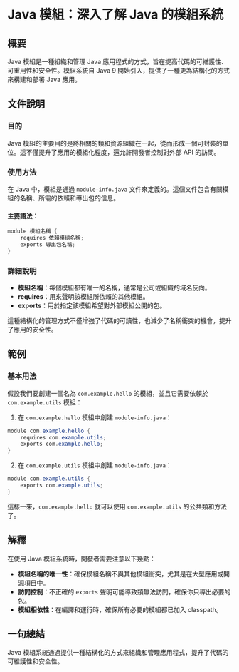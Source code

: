 <!--
Meta Description: # Java 模組：深入了解 Java 的模組系統 ## 概要 Java 模組是一種組織和管理 Java 應用程式的方式，旨在提高代碼的可維護性、可重用性和安全性。模組系統自 Java 9 開始引入，提供了一種更為結構化的方式來構建和部署 Java 應用。 ## 文件說明 ### 目的 Java 模...
Meta Keywords: java, com, example, module, utils
-->

# Java 模組：深入了解 Java 的模組系統

## 概要
Java 模組是一種組織和管理 Java 應用程式的方式，旨在提高代碼的可維護性、可重用性和安全性。模組系統自 Java 9 開始引入，提供了一種更為結構化的方式來構建和部署 Java 應用。

## 文件說明

### 目的
Java 模組的主要目的是將相關的類和資源組織在一起，從而形成一個可封裝的單位。這不僅提升了應用的模組化程度，還允許開發者控制對外部 API 的訪問。

### 使用方法
在 Java 中，模組是通過 `module-info.java` 文件來定義的。這個文件包含有關模組的名稱、所需的依賴和導出包的信息。

#### 主要語法：
```java
module 模組名稱 {
    requires 依賴模組名稱;
    exports 導出包名稱;
}
```

### 詳細說明
- **模組名稱**：每個模組都有唯一的名稱，通常是公司或組織的域名反向。
- **requires**：用來聲明該模組所依賴的其他模組。
- **exports**：用於指定該模組希望對外部模組公開的包。

這種結構化的管理方式不僅增強了代碼的可讀性，也減少了名稱衝突的機會，提升了應用的安全性。

## 範例

### 基本用法
假設我們要創建一個名為 `com.example.hello` 的模組，並且它需要依賴於 `com.example.utils` 模組：

1. 在 `com.example.hello` 模組中創建 `module-info.java`：
```java
module com.example.hello {
    requires com.example.utils;
    exports com.example.hello;
}
```

2. 在 `com.example.utils` 模組中創建 `module-info.java`：
```java
module com.example.utils {
    exports com.example.utils;
}
```

這樣一來，`com.example.hello` 就可以使用 `com.example.utils` 的公共類和方法了。

## 解釋
在使用 Java 模組系統時，開發者需要注意以下幾點：

- **模組名稱的唯一性**：確保模組名稱不與其他模組衝突，尤其是在大型應用或開源項目中。
- **訪問控制**：不正確的 `exports` 聲明可能導致類無法訪問，確保你只導出必要的包。
- **模組相依性**：在編譯和運行時，確保所有必要的模組都已加入 classpath。

## 一句總結
Java 模組系統通過提供一種結構化的方式來組織和管理應用程式，提升了代碼的可維護性和安全性。